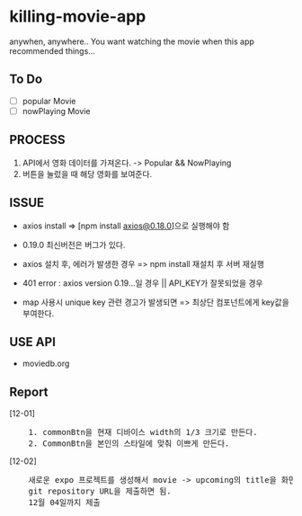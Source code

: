 # killing-movie-app

anywhen, anywhere.. You want watching the movie when this app recommended things...

## To Do

- [ ] popular Movie
- [ ] nowPlaying Movie

## PROCESS

1.  API에서 영화 데이터를 가져온다. -> Popular && NowPlaying
2.  버튼을 눌렀을 때 해당 영화를 보여준다.

## ISSUE

- axios install => [npm install axios@0.18.0]으로 실행해야 함
- 0.19.0 최신버전은 버그가 있다.

- axios 설치 후, 에러가 발생한 경우 => npm install 재설치 후 서버 재실행

- 401 error : axios version 0.19...일 경우 || API_KEY가 잘못되었을 경우

- map 사용시 unique key 관련 경고가 발생되면 => 최상단 컴포넌트에게 key값을 부여한다.

## USE API

- moviedb.org

## Report

[12-01]

<pre>
    1. commonBtn을 현재 디바이스 width의 1/3 크기로 만든다.
    2. CommonBtn을 본인의 스타일에 맞춰 이쁘게 만든다.
</pre>

[12-02]

<pre>
    새로운 expo 프로젝트를 생성해서 movie -> upcoming의 title을 화면에 보여라.
    git repository URL을 제출하면 됨.
    12월 04일까지 제출
</pre>
